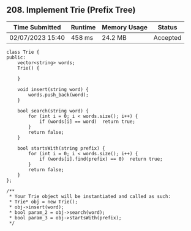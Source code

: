 ## **208. Implement Trie (Prefix Tree)**

| Time Submitted | Runtime | Memory Usage | Status|
| -------------- |  ------- | -------------| --|
| 02/07/2023 15:40	| 458 ms | 	24.2 MB | Accepted |

```
class Trie {
public:
    vector<string> words;
    Trie() {

    }
    
    void insert(string word) {
        words.push_back(word);
    }
    
    bool search(string word) {
        for (int i = 0; i < words.size(); i++) {
            if (words[i] == word)  return true;
        }
        return false;
    }
    
    bool startsWith(string prefix) {
        for (int i = 0; i < words.size(); i++) {
            if (words[i].find(prefix) == 0)  return true;
        }
        return false;
    }
};

/**
 * Your Trie object will be instantiated and called as such:
 * Trie* obj = new Trie();
 * obj->insert(word);
 * bool param_2 = obj->search(word);
 * bool param_3 = obj->startsWith(prefix);
 */
```

